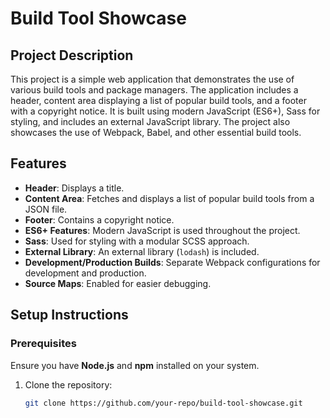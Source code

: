 # Build Tool Showcase

## Project Description
This project is a simple web application that demonstrates the use of various build tools and package managers. The application includes a header, content area displaying a list of popular build tools, and a footer with a copyright notice. It is built using modern JavaScript (ES6+), Sass for styling, and includes an external JavaScript library. The project also showcases the use of Webpack, Babel, and other essential build tools.

## Features
- **Header**: Displays a title.
- **Content Area**: Fetches and displays a list of popular build tools from a JSON file.
- **Footer**: Contains a copyright notice.
- **ES6+ Features**: Modern JavaScript is used throughout the project.
- **Sass**: Used for styling with a modular SCSS approach.
- **External Library**: An external library (`lodash`) is included.
- **Development/Production Builds**: Separate Webpack configurations for development and production.
- **Source Maps**: Enabled for easier debugging.

## Setup Instructions

### Prerequisites
Ensure you have **Node.js** and **npm** installed on your system.

1. Clone the repository:
   ```bash
   git clone https://github.com/your-repo/build-tool-showcase.git
